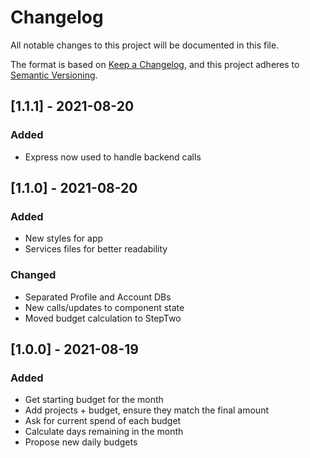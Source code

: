 # Changelog

All notable changes to this project will be documented in this file.

The format is based on [Keep a Changelog](https://keepachangelog.com/en/1.0.0/),
and this project adheres to [Semantic Versioning](https://semver.org/spec/v2.0.0.html).

## [1.1.1] - 2021-08-20

### Added

- Express now used to handle backend calls

## [1.1.0] - 2021-08-20

### Added

- New styles for app
- Services files for better readability

### Changed

- Separated Profile and Account DBs
- New calls/updates to component state
- Moved budget calculation to StepTwo

## [1.0.0] - 2021-08-19

### Added

- Get starting budget for the month
- Add projects + budget, ensure they match the final amount
- Ask for current spend of each budget
- Calculate days remaining in the month
- Propose new daily budgets